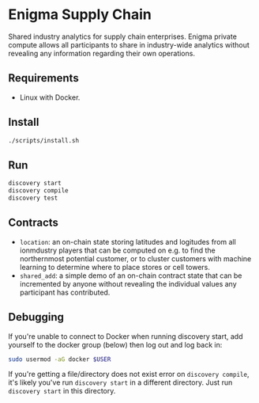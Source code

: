 # Enigma Supply Chain

Shared industry analytics for supply chain enterprises. Enigma private compute allows all participants to share in industry-wide analytics without revealing any information regarding their own operations.

## Requirements

- Linux with Docker.

## Install

```sh
./scripts/install.sh
```

## Run

```sh
discovery start
discovery compile
discovery test
```

## Contracts

- `location`: an on-chain state storing latitudes and logitudes from all ionmdustry players that can be computed on e.g. to find the northernmost potential customer, or to cluster customers with machine learning to determine where to place stores or cell towers.
- `shared_add`: a simple demo of an on-chain contract state that can be incremented by anyone without revealing the individual values any participant has contributed.

## Debugging

If you're unable to connect to Docker when running discovery start, add yourself to the docker group (below) then log out and log back in:

```sh
sudo usermod -aG docker $USER
```

If you're getting a file/directory does not exist error on `discovery compile`, it's likely you've run `discovery start` in a different directory. Just run `discovery start` in this directory.
